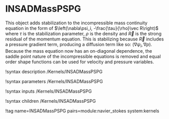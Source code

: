 # INSADMassPSPG

This object adds stabilization to the incompressible mass continuity equation in
the form of $\left(\nabla\psi_i, -\frac{\tau}{\rho}\vec R\right)$ where $\tau$
is the stabilization parameter, $\rho$ is the density and $\vec R$ is the strong
residual of the momentum equation. This is stabilizing because $\vec R$ includes
a pressure gradient term, producing a diffusion term like so:
$\left(\nabla\psi_i, \nabla p\right)$. Because the mass equation now has an
on-diagonal dependence, the saddle point nature of the incompressible equations
is removed and equal order shape functions can be used for velocity and pressure
variables.

!syntax description /Kernels/INSADMassPSPG

!syntax parameters /Kernels/INSADMassPSPG

!syntax inputs /Kernels/INSADMassPSPG

!syntax children /Kernels/INSADMassPSPG

!tag name=INSADMassPSPG pairs=module:navier_stokes system:kernels
